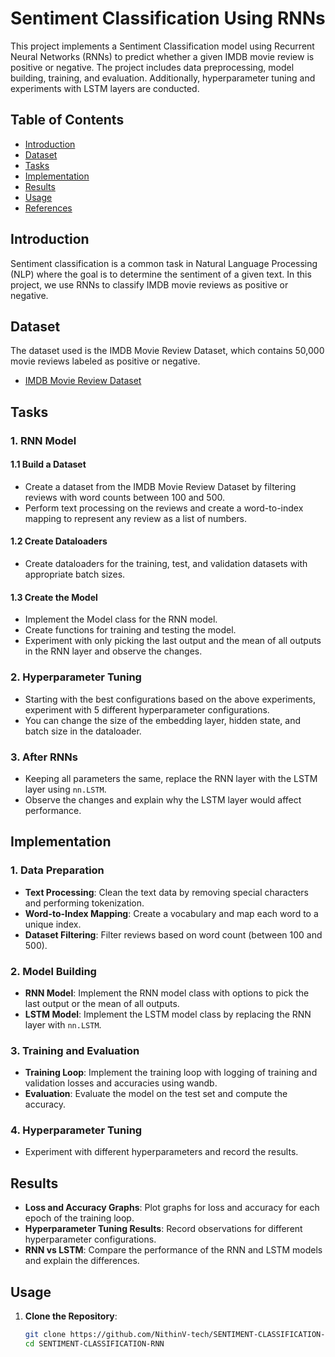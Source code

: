 # Sentiment Classification Using RNNs

This project implements a Sentiment Classification model using Recurrent Neural Networks (RNNs) to predict whether a given IMDB movie review is positive or negative. The project includes data preprocessing, model building, training, and evaluation. Additionally, hyperparameter tuning and experiments with LSTM layers are conducted.

## Table of Contents

- [Introduction](#introduction)
- [Dataset](#dataset)
- [Tasks](#tasks)
- [Implementation](#implementation)
- [Results](#results)
- [Usage](#usage)
- [References](#references)

## Introduction

Sentiment classification is a common task in Natural Language Processing (NLP) where the goal is to determine the sentiment of a given text. In this project, we use RNNs to classify IMDB movie reviews as positive or negative.

## Dataset

The dataset used is the IMDB Movie Review Dataset, which contains 50,000 movie reviews labeled as positive or negative.

- [IMDB Movie Review Dataset](https://ai.stanford.edu/~amaas/data/sentiment/)

## Tasks

### 1. RNN Model

#### 1.1 Build a Dataset

- Create a dataset from the IMDB Movie Review Dataset by filtering reviews with word counts between 100 and 500.
- Perform text processing on the reviews and create a word-to-index mapping to represent any review as a list of numbers.

#### 1.2 Create Dataloaders

- Create dataloaders for the training, test, and validation datasets with appropriate batch sizes.

#### 1.3 Create the Model

- Implement the Model class for the RNN model.
- Create functions for training and testing the model.
- Experiment with only picking the last output and the mean of all outputs in the RNN layer and observe the changes.

### 2. Hyperparameter Tuning

- Starting with the best configurations based on the above experiments, experiment with 5 different hyperparameter configurations. 
- You can change the size of the embedding layer, hidden state, and batch size in the dataloader.

### 3. After RNNs

- Keeping all parameters the same, replace the RNN layer with the LSTM layer using `nn.LSTM`.
- Observe the changes and explain why the LSTM layer would affect performance.

## Implementation

### 1. Data Preparation

- **Text Processing**: Clean the text data by removing special characters and performing tokenization.
- **Word-to-Index Mapping**: Create a vocabulary and map each word to a unique index.
- **Dataset Filtering**: Filter reviews based on word count (between 100 and 500).

### 2. Model Building

- **RNN Model**: Implement the RNN model class with options to pick the last output or the mean of all outputs.
- **LSTM Model**: Implement the LSTM model class by replacing the RNN layer with `nn.LSTM`.

### 3. Training and Evaluation

- **Training Loop**: Implement the training loop with logging of training and validation losses and accuracies using wandb.
- **Evaluation**: Evaluate the model on the test set and compute the accuracy.

### 4. Hyperparameter Tuning

- Experiment with different hyperparameters and record the results.

## Results

- **Loss and Accuracy Graphs**: Plot graphs for loss and accuracy for each epoch of the training loop.
- **Hyperparameter Tuning Results**: Record observations for different hyperparameter configurations.
- **RNN vs LSTM**: Compare the performance of the RNN and LSTM models and explain the differences.

## Usage

1. **Clone the Repository**:
   ```bash
   git clone https://github.com/NithinV-tech/SENTIMENT-CLASSIFICATION-RNN.git
   cd SENTIMENT-CLASSIFICATION-RNN
